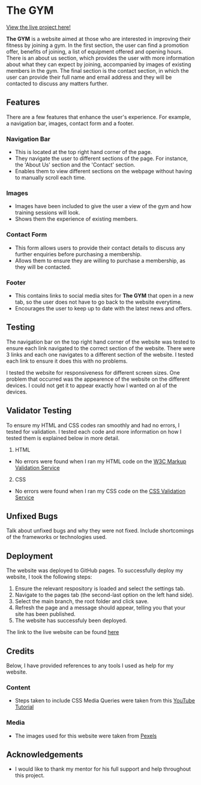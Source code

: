 # The GYM

[View the live project here!](https://mohamed-hagabdalla.github.io/Portfolio-One/)

**The GYM** is a website aimed at those who are interested in improving their fitness by joining a gym. In the first section, the user can find a promotion offer, benefits of joining, a list of equipment offered and opening hours. There is an about us section, which provides the user with more information about what they can expect by joining, accompanied by images of existing members in the gym. The final section is the contact section, in which the user can provide their full name and email address and they will be contacted to discuss any matters further.

## Features

There are a few features that enhance the user's experience. For example, a navigation bar, images, contact form and a footer.

### Navigation Bar

- This is located at the top right hand corner of the page.
- They navigate the user to different sections of the page. For instance, the 'About Us' section and the 'Contact' section.
- Enables them to view different sections on the webpage without having to manually scroll each time.

### Images

- Images have been included to give the user a view of the gym and how training sessions will look.
- Shows them the experience of existing members.

### Contact Form

- This form allows users to provide their contact details to discuss any further enquiries before purchasing a membership.
- Allows them to ensure they are willing to purchase a membership, as they will be contacted.

### Footer

- This contains links to social media sites for **The GYM** that open in a new tab, so the user does not have to go back to the website everytime.
- Encourages the user to keep up to date with the latest news and offers.

## Testing

The navigation bar on the top right hand corner of the website was tested to ensure each link navigated to the correct section of the website. There were 3 links and each one navigates to a different section of the website. I tested each link to ensure it does this with no problems.

I tested the website for responsiveness for different screen sizes. One problem that occurred was the appearence of the website on the different devices. I could not get it to appear exactly how I wanted on al of the devices.

## Validator Testing

To ensure my HTML and CSS codes ran smoothly and had no errors, I tested for validation. I tested each code and more information on how I tested them is explained below in more detail.

1. HTML
-  No errors were found when I ran my HTML code on the [W3C Markup Validation Service](https://validator.w3.org/#validate_by_input)

2. CSS
- No errors were found when I ran my CSS code on the [CSS Validation Service](https://jigsaw.w3.org/css-validator/)

## Unfixed Bugs

Talk about unfixed bugs and why they were not fixed. Include shortcomings of the frameworks or technologies used.

## Deployment

The website was deployed to GitHub pages. To successfully deploy my website, I took the following steps:

1. Ensure the relevant respository is loaded and select the settings tab.
2. Navigate to the pages tab (the second-last option on the left hand side).
3. Select the main branch, the root folder and click save.
4. Refresh the page and a message should appear, telling you that your site has been published.
5. The website has successfuly been deployed. 

The link to the live website can be found [here](https://mohamed-hagabdalla.github.io/Portfolio-One/)

## Credits

Below, I have provided references to any tools I used as help for my website.

### Content

- Steps taken to include CSS Media Queries were taken from this [YouTube Tutorial](https://www.youtube.com/watch?v=2KL-z9A56SQ)

### Media 

- The images used for this website were taken from [Pexels](https://www.pexels.com/)

## Acknowledgements

- I would like to thank my mentor for his full support and help throughout this project.